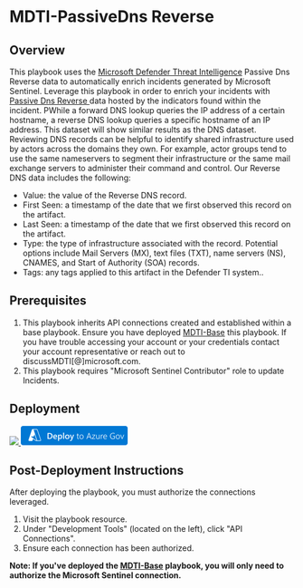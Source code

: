 # MDTI-PassiveDns Reverse

## Overview
This playbook uses the [Microsoft Defender Threat Intelligence](https://learn.microsoft.com/en-us/defender/threat-intelligence/what-is-microsoft-defender-threat-intelligence-defender-ti) Passive Dns Reverse data to automatically enrich incidents generated by Microsoft Sentinel. Leverage this playbook in order to enrich your incidents with [Passive Dns Reverse ](https://learn.microsoft.com/en-us/defender/threat-intelligence/data-sets#reverse-dns) data hosted by the indicators found within the incident. PWhile a forward DNS lookup queries the IP address of a certain hostname, a reverse DNS lookup queries a specific hostname of an IP address. This dataset will show similar results as the DNS dataset. Reviewing DNS records can be helpful to identify shared infrastructure used by actors across the domains they own. For example, actor groups tend to use the same nameservers to segment their infrastructure or the same mail exchange servers to administer their command and control.
Our Reverse DNS data includes the following:
- Value: the value of the Reverse DNS record.
- First Seen: a timestamp of the date that we first observed this record on the artifact.
- Last Seen: a timestamp of the date that we first observed this record on the artifact.
- Type: the type of infrastructure associated with the record. Potential options include Mail Servers (MX), text files (TXT), name servers (NS), CNAMES, and Start of Authority (SOA) records.
- Tags: any tags applied to this artifact in the Defender TI system..
## Prerequisites
1. This playbook inherits API connections created and established within a base playbook. Ensure you have deployed [MDTI-Base](https://raw.githubusercontent.com/Azure/Azure-Sentinel/master/Solutions/Microsoft%20Defender%20Threat%20Intellingence/Playbooks/MDTI-Base/azuredeploy.json) this playbook. If you have trouble accessing your account or your credentials contact your account representative or reach out to discussMDTI[@]microsoft.com.
2. This playbook requires "Microsoft Sentinel Contributor" role to update Incidents.


## Deployment


<a href="https://portal.azure.com/#create/Microsoft.Template/uri/https%3A%2F%2Fraw.githubusercontent.com%2FKwachSean%2FMDTIplaybooks%2Fmain%2FMDTI-PassiveDnsReverse%2Fazuredeploy.json"
target="_blank">
    <img src="https://aka.ms/deploytoazurebutton"/>
</a>
<a href="https://portal.azure.com/#create/Microsoft.Template/uri/https%3A%2F%2Fraw.githubusercontent.com%2FKwachSean%2FMDTIplaybooks%2Fmain%2FMDTI-PassiveDnsReverse%2Fazuredeploy.json"
target="_blank">
    <img src="https://raw.githubusercontent.com/Azure/azure-quickstart-templates/master/1-CONTRIBUTION-GUIDE/images/deploytoazuregov.png"/>
</a>

## Post-Deployment Instructions
After deploying the playbook, you must authorize the connections leveraged.

1. Visit the playbook resource.
2. Under "Development Tools" (located on the left), click "API Connections".
3. Ensure each connection has been authorized.

**Note: If you've deployed the [MDTI-Base](https://raw.githubusercontent.com/Azure/Azure-Sentinel/master/Solutions/Microsoft%20Defender%20Threat%20Intellingence/Playbooks/MDTI-Base/azuredeploy.json) playbook, you will only need to authorize the Microsoft Sentinel connection.**
